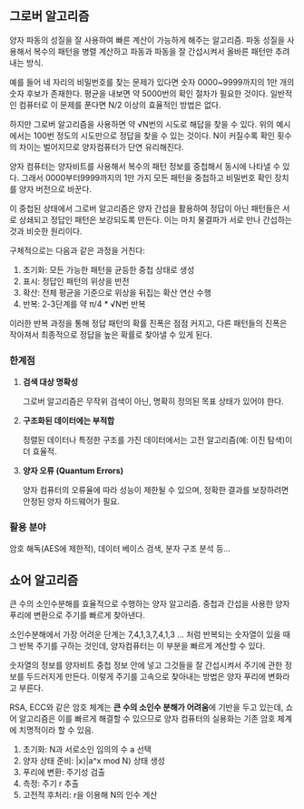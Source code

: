 ## 그로버 알고리즘

양자 파동의 성질을 잘 사용하여 빠른 계산이 가능하게 해주는 알고리즘. 파동 성질을 사용해서 복수의 패턴을 병렬 계산하고 파동과 파동을 잘 간섭시켜서 올바른 패턴만 추려내는 방식.

예를 들어 네 자리의 비밀번호를 찾는 문제가 있다면 숫자 0000~9999까지의 1만 개의 숫자 후보가 존재한다. 평균을 내보면 약 5000번의 확인 절차가 필요한 것이다. 일반적인 컴퓨터로 이 문제를 푼다면 N/2 이상의 효율적인 방법은 없다.

하지만 그로버 알고리즘을 사용하면 약 √N번의 시도로 해답을 찾을 수 있다. 위의 예시에서는 100번 정도의 시도만으로 정답을 찾을 수 있는 것이다. N이 커질수록 확인 횟수의 차이는 벌어지므로 양자컴퓨터가 단연 유리해진다.

양자 컴퓨터는 양자비트를 사용해서 복수의 패턴 정보를 중첩해서 동시에 나타낼 수 있다. 그래서 0000부터9999까지의 1만 가지 모든 패턴을 중첩하고 비밀번호 확인 장치를 양자 버전으로 바꾼다.

이 중첩된 상태에서 그로버 알고리즘은 양자 간섭을 활용하여 정답이 아닌 패턴들은 서로 상쇄되고 정답인 패턴은 보강되도록 만든다. 이는 마치 물결파가 서로 만나 간섭하는 것과 비슷한 원리이다.

구체적으로는 다음과 같은 과정을 거친다:

1. 초기화: 모든 가능한 패턴을 균등한 중첩 상태로 생성
2. 표시: 정답인 패턴의 위상을 반전
3. 확산: 전체 평균을 기준으로 위상을 뒤집는 확산 연산 수행
4. 반복: 2-3단계를 약 π/4 * √N번 반복

이러한 반복 과정을 통해 정답 패턴의 확률 진폭은 점점 커지고, 다른 패턴들의 진폭은 작아져서 최종적으로 정답을 높은 확률로 찾아낼 수 있게 된다.

### 한계점

1. **검색 대상 명확성**
    
    그로버 알고리즘은 무작위 검색이 아닌, 명확히 정의된 목표 상태가 있어야 한다.
    
2. **구조화된 데이터에는 부적합**
    
    정렬된 데이터나 특정한 구조를 가진 데이터에서는 고전 알고리즘(예: 이진 탐색)이 더 효율적.
    
3. **양자 오류 (Quantum Errors)**
    
    양자 컴퓨터의 오류율에 따라 성능이 제한될 수 있으며, 정확한 결과를 보장하려면 안정된 양자 하드웨어가 필요.
    

### 활용 분야

 암호 해독(AES에 제한적), 데이터 베이스 검색, 분자 구조 분석 등…

## 쇼어 알고리즘

큰 수의 소인수분해를 효율적으로 수행하는 양자 알고리즘. 중첩과 간섭을 사용한 양자 푸리에 변환으로 주기를 빠르게 찾아낸다.

소인수분해에서 가장 어려운 단계는 7,4,1,3,7,4,1,3 … 처럼 반복되는 숫자열이 있을 때 그 반복 주기를 구하는 것인데, 양자컴퓨터는 이 부분을 빠르게 계산할 수 있다.

숫자열의 정보를 양자비트 중첩 정보 안에 넣고 그것들을 잘 간섭시켜서 주기에 관한 정보를 두드러지게 만든다. 이렇게 주기를 고속으로 찾아내는 방법은 양자 푸리에 변화라고 부른다.

RSA, ECC와 같은 암호 체계는 **큰 수의 소인수 분해가 어려움**에 기반을 두고 있는데, 쇼어 알고리즘은 이를 빠르게 해결할 수 있으므로 양자 컴퓨터의 실용화는 기존 암호 체계에 치명적이라 할 수 있음.

1. 초기화: N과 서로소인 임의의 수 a 선택
2. 양자 상태 준비: |x⟩|a^x mod N⟩ 상태 생성
3. 푸리에 변환: 주기성 검출
4. 측정: 주기 r 추출
5. 고전적 후처리: r을 이용해 N의 인수 계산
